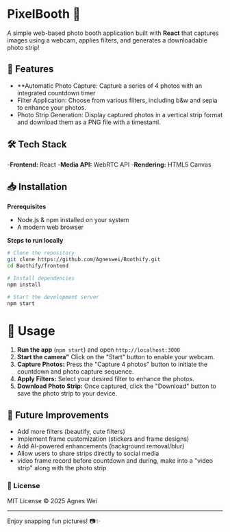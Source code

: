 # PixelBooth 📸

A simple web-based photo booth application built with **React** that captures images using a webcam, applies filters, and generates a downloadable photo strip!

## 🚀 Features
- **Automatic Photo Capture: Capture a series of 4 photos with an integrated countdown timer
- Filter Application: Choose from various filters, including b&w and sepia to enhance your photos.
- Photo Strip Generation: Display captured photos in a vertical strip format and download them as a PNG file with a timestaml.

## 🛠 Tech Stack
-**Frontend:** React
-**Media API:** WebRTC API
-**Rendering:** HTML5 Canvas

## 📥 Installation
**Prerequisites**
- Node.js & npm installed on your system
- A modern web browser

**Steps to run locally**
```sh
# Clone the repository
git clone https://github.com/Agneswei/Boothify.git
cd Boothify/frontend

# Install dependencies
npm install

# Start the development server
npm start
```

# 📸 Usage
1. **Run the app** (`npm start`) and open `http://localhost:3000`
2. **Start the camera"** Click on the "Start" button to enable your webcam.
3. **Capture Photos:** Press the "Capture 4 photos" button to initiate the countdown and photo capture sequence.
4. **Apply Filters:** Select your desired filter to enhance the photos.
5. **Download Photo Strip:** Once captured, click the "Download" button to save the photo strip to your device. 
## 🔧 Future Improvements
- Add more filters (beautify, cute filters)
- Implement frame customization (stickers and frame designs)
- Add AI-powered enhancements (background removal/blur)
- Allow users to share strips directly to social media
- video frame record before countdown and during, make into a "video strip" along with the photo strip


### 📜 License
MIT License © 2025 Agnes Wei

---
Enjoy snapping fun pictures! 📷✨
